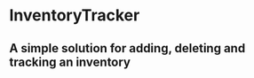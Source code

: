 <h1> InventoryTracker </h1>

<h2> A simple solution for adding, deleting and tracking an inventory</h2>